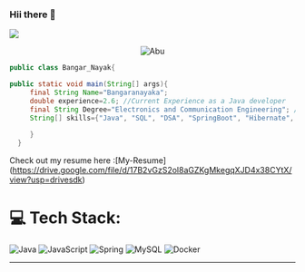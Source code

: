 ###         Hii there 👋
<img 
   src="https://github-readme-stats.vercel.app/api?username=Bnayak123&show_icons=true&theme=tokyonight" 
/>


<p align="center"> <img src="https://komarev.com/ghpvc/?username=f-Bnayak123&color=blue" alt="Abu" /></h1> </p>


```java
public class Bangar_Nayak{

public static void main(String[] args){
     final String Name="Bangaranayaka";
     double experience=2.6; //Current Experience as a Java developer
     final String Degree="Electronics and Communication Engineering"; //passed in the year 2020
     String[] skills={"Java", "SQL", "DSA", "SpringBoot", "Hibernate", "Rest APIs", "Microservices", "React JS", "System Design"};
     
     }
  }
  ```

Check out my resume here :[My-Resume]
(https://drive.google.com/file/d/17B2vGzS2ol8aGZKgMkegqXJD4x38CYtX/view?usp=drivesdk)

# 💻 Tech Stack:
![Java](https://img.shields.io/badge/java-%23ED8B00.svg?style=flat-square&logo=openjdk&logoColor=white) ![JavaScript](https://img.shields.io/badge/javascript-%23323330.svg?style=flat-square&logo=javascript&logoColor=%23F7DF1E) ![Spring](https://img.shields.io/badge/spring-%236DB33F.svg?style=flat-square&logo=spring&logoColor=white) ![MySQL](https://img.shields.io/badge/mysql-%2300000f.svg?style=flat-square&logo=mysql&logoColor=white) ![Docker](https://img.shields.io/badge/docker-%230db7ed.svg?style=flat-square&logo=docker&logoColor=white)

---


<!-- Proudly created with GPRM ( https://gprm.itsvg.in ) -->
